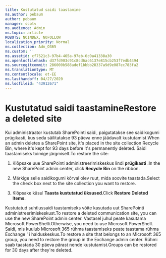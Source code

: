 ```yaml
---
title: Kustutatud saidi taastamine
ms.author: pebaum
author: pebaum
manager: scotv
ms.audience: Admin
ms.topic: article
ROBOTS: NOINDEX, NOFOLLOW
localization_priority: Normal
ms.collection: Adm_O365
ms.custom: ''
ms.assetid: cf7521c3-97b4-465a-97eb-6c0a41338a30
ms.openlocfilehash: d37fd903c91c8cd6ac6137e815cb253f7edb4494
ms.sourcegitcommit: 286000b588adef1bbbb28337a9d9e087ec783fa2
ms.translationtype: MT
ms.contentlocale: et-EE
ms.lasthandoff: 04/27/2020
ms.locfileid: "43912671"
---
```

# <a name="restore-a-deleted-site"></a><span data-ttu-id="74b11-102">Kustutatud saidi taastamine</span><span class="sxs-lookup"><span data-stu-id="74b11-102">Restore a deleted site</span></span>

<span data-ttu-id="74b11-103">Kui administraator kustutab SharePointi saidi, paigutatakse see saidikogumi prügikasti, kus seda säilitatakse 93 päeva enne jäädavalt kustutamist.</span><span class="sxs-lookup"><span data-stu-id="74b11-103">When an admin deletes a SharePoint site, it's placed in the site collection Recycle Bin, where it's kept for 93 days before it's permanently deleted.</span></span> <span data-ttu-id="74b11-104">Saidi taastamiseks toimige järgmiselt.</span><span class="sxs-lookup"><span data-stu-id="74b11-104">To restore the site:</span></span>
  
1. <span data-ttu-id="74b11-105">Klõpsake uue SharePointi administreerimiskeskus lindi **prügikasti** .</span><span class="sxs-lookup"><span data-stu-id="74b11-105">In the new SharePoint admin center, click **Recycle Bin** on the ribbon.</span></span> 
    
2. <span data-ttu-id="74b11-106">Märkige selle saidikogumi kõrval olev ruut, mida soovite taastada.</span><span class="sxs-lookup"><span data-stu-id="74b11-106">Select the check box next to the site collection you want to restore.</span></span>
    
3. <span data-ttu-id="74b11-107">Klõpsake käsul **Taasta kustutatud üksused**.</span><span class="sxs-lookup"><span data-stu-id="74b11-107">Click **Restore Deleted Items**.</span></span>
    
<span data-ttu-id="74b11-108">Kustutatud suhtlussaidi taastamiseks võite kasutada uut SharePointi administreerimiskeskust.</span><span class="sxs-lookup"><span data-stu-id="74b11-108">To restore a deleted communication site, you can use the new SharePoint admin center.</span></span> <span data-ttu-id="74b11-109">Vastasel juhul peate kasutama Microsoft PowerShelli.</span><span class="sxs-lookup"><span data-stu-id="74b11-109">Otherwise, you need to use Microsoft PowerShell.</span></span> <span data-ttu-id="74b11-110">Saidi, mis kuulub Microsoft 365 rühma taastamiseks peate taastama rühma Exchange ' i halduskeskus.</span><span class="sxs-lookup"><span data-stu-id="74b11-110">To restore a site that belongs to an Microsoft 365 group, you need to restore the group in the Exchange admin center.</span></span> <span data-ttu-id="74b11-111">Rühmi saab taastada 30 päeva pärast nende kustutamist.</span><span class="sxs-lookup"><span data-stu-id="74b11-111">Groups can be restored for 30 days after they're deleted.</span></span>
  

